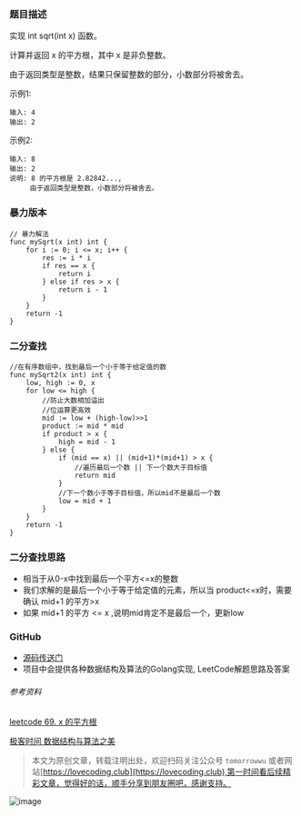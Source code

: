 ### 题目描述
实现 int sqrt(int x) 函数。

计算并返回 x 的平方根，其中 x 是非负整数。

由于返回类型是整数，结果只保留整数的部分，小数部分将被舍去。

示例1:
```
输入: 4
输出: 2
```

示例2:
```
输入: 8
输出: 2
说明: 8 的平方根是 2.82842..., 
     由于返回类型是整数，小数部分将被舍去。
```

### 暴力版本
```Golang
// 暴力解法
func mySqrt(x int) int {
	for i := 0; i <= x; i++ {
		res := i * i
		if res == x {
			return i
		} else if res > x {
			return i - 1
		}
	}
	return -1
}
```

### 二分查找
```Golang
//在有序数组中，找到最后一个小于等于给定值的数
func mySqrt2(x int) int {
	low, high := 0, x
	for low <= high {
		//防止大数相加溢出
		//位运算更高效
		mid := low + (high-low)>>1
		product := mid * mid
		if product > x {
			high = mid - 1
		} else {
			if (mid == x) || (mid+1)*(mid+1) > x {
				//遍历最后一个数 || 下一个数大于目标值
				return mid
			}
			//下一个数小于等于目标值，所以mid不是最后一个数
			low = mid + 1
		}
	}
	return -1
}
```

### 二分查找思路
- 相当于从0-x中找到最后一个平方<=x的整数
- 我们求解的是最后一个小于等于给定值的元素，所以当 product<=x时，需要确认 mid+1 的平方>x
- 如果 mid+1 的平方 <= x ,说明mid肯定不是最后一个，更新low

### GitHub
- [源码传送门](https://github.com/TomorrowWu/golang-algorithms/blob/master/leetcode/0069.sqrtx/src/sqrtx.go)
- 项目中会提供各种数据结构及算法的Golang实现, LeetCode解题思路及答案

###### 参考资料
[leetcode 69. x 的平方根](https://leetcode-cn.com/problems/sqrtx/description/)

[极客时间 数据结构与算法之美](https://time.geekbang.org/column/article/42733)

> 本文为原创文章，转载注明出处，欢迎扫码关注公众号 ```tomorrowwu``` 或者网站[https://lovecoding.club](https://lovecoding.club),第一时间看后续精彩文章，觉得好的话，顺手分享到朋友圈吧，感谢支持。

![image](https://upload-images.jianshu.io/upload_images/5815624-4a8b49cfbaf037dd.jpg?imageMogr2/auto-orient/strip%7CimageView2/2/w/200)
